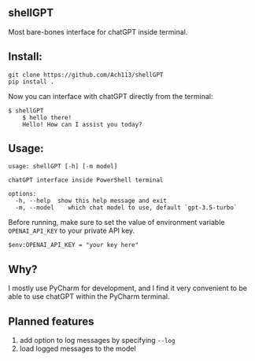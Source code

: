 ## shellGPT
Most bare-bones interface for chatGPT inside terminal.

## Install:
```
git clone https://github.com/Ach113/shellGPT
pip install .
```
Now you can interface with chatGPT directly from the terminal:
```
$ shellGPT
    $ hello there!
    Hello! How can I assist you today?
```

## Usage:
```
usage: shellGPT [-h] [-m model]

chatGPT interface inside PowerShell terminal

options:
  -h, --help  show this help message and exit
  -m, --model    which chat model to use, default `gpt-3.5-turbo`
```
Before running, make sure to set the value of environment variable
`OPENAI_API_KEY` to your private API key.
```
$env:OPENAI_API_KEY = "your key here"
```
## Why?
I mostly use PyCharm for development, and I find it very convenient
to be able to use chatGPT within the PyCharm terminal.

## Planned features
1. add option to log messages by specifying `--log` 
2. load logged messages to the model